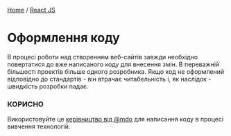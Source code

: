 [Home](../../README.md) / [React JS](../README_HTML_CSS.md)

# Оформлення коду

В процесі роботи над створенням веб-сайтів завжди необхідно повертатися до вже написаного коду для внесення змін. В переважній більшості проектів більше одного розробника. Якщо код не оформлений відповідно до стандартів - він втрачає читабельність і, як наслідок - швидкість розробки падає.

### КОРИСНО

Використовуйте це [керівництво від @mdo](https://codeguide.co/) для написання коду в процесі вивчення технологій.